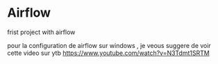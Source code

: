 # Airflow
frist project with airflow 

pour la configuration de airflow sur windows , je veous suggere de voir cette video sur ytb 
https://www.youtube.com/watch?v=N3Tdmt1SRTM
